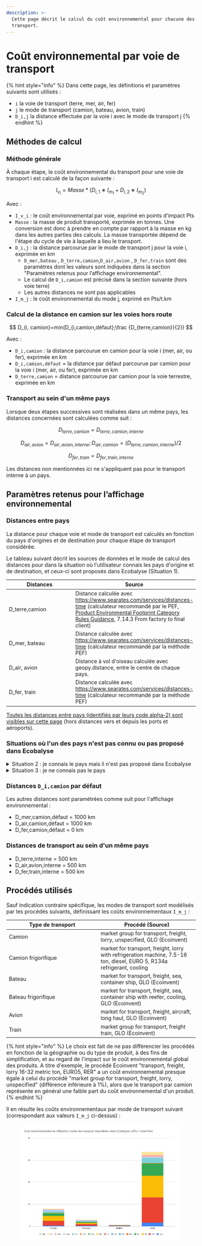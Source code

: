```yaml
---
description: >-
  Cette page décrit le calcul du coût environnemental pour chacune des voies de
  transport.
---
```


# Coût environnemental par voie de transport

{% hint style="info" %}
Dans cette page, les définitions et paramètres suivants sont utilisés :

* `i` la voie de transport (terre, mer, air, fer)
* `j` le mode de transport (camion, bateau, avion, train)
* `D_i,j` la distance effectuée par la voie i avec le mode de transport j
{% endhint %}

## Méthodes de calcul

### Méthode générale

À chaque étape, le coût environnemental du transport pour une voie de transport i est calculé de la façon suivante :

$$
I_{v_i}=Masse*(D_{i,1}∗I_{m_1}+D_{i, 2}∗I_{m_2})
$$

Avec :&#x20;

* `I_v_i` : le coût environnemental par voie, exprimé en points d'impact Pts
* `Masse` : la masse de produit transporté, exprimée en tonnes. Une conversion est donc à prendre en compte par rapport à la masse en kg dans les autres parties des calculs. La masse transportée dépend de l'étape du cycle de vie à laquelle a lieu le transport.
* `D_i,j` : la distance parcourue par le mode de transport j pour la voie i, exprimée en km
  * `D_mer,bateau` , `D_terre,camion`,`D_air,avion` , `D_fer,train` sont des paramètres dont les valeurs sont indiquées dans la section "Paramètres retenus pour l’affichage environnemental".
  * Le calcul de `D_i,camion` est précisé dans la section suivante (hors voie terre)
  * Les autres distances ne sont pas applicables
* `I_m_j` : le coût environnemental du mode j, exprimé en Pts/t.km

### Calcul de la distance en camion sur les voies hors route

$$
D_{i, camion}=min(D_{i,camion,défaut};\frac {D_{terre,camion}}{2})
$$

Avec :&#x20;

* `D_i,camion` : la distance parcourue en camion pour la voie i (mer, air, ou fer), exprimée en km
* `D_i,camion,défaut` = la distance par défaut parcourue par camion pour la voie i (mer, air, ou fer), exprimée en km
* `D_terre,camion` = distance parcourue par camion pour la voie terrestre, exprimée en km

### Transport au sein d'un même pays

Lorsque deux étapes successives sont réalisées dans un même pays, les distances concernées sont calculées comme suit :&#x20;

$$
D_{terre, camion}=D_{terre, camion,interne}
$$

$$
D_{air, avion}=D_{air, avion,interne} ;D_{air,camion}=(D_{terre, camion,interne})/2
$$

$$
D_{fer,train}=D_{fer,train,interne}
$$

Les distances non mentionnées ici ne s'appliquent pas pour le transport interne à un pays.

## Paramètres retenus pour l’affichage environnemental

### Distances entre pays

La distance pour chaque voie et mode de transport est calculés en fonction du pays d'origines et de destination pour chaque étape de transport considérée.

Le tableau suivant décrit les sources de données et le mode de calcul des distances pour dans la situation où l'utilisateur connais les pays d'origine et de destination, et ceux-ci sont proposés dans Ecobalyse (Situation 1).

<table><thead><tr><th width="170">Distances</th><th>Source</th></tr></thead><tbody><tr><td>D_terre,camion</td><td>Distance calculée avec <a href="https://www.searates.com/services/distances-time/">https://www.searates.com/services/distances-time</a> (calculateur recommandé par le PEF, <a href="https://eplca.jrc.ec.europa.eu/permalink/PEFCR_guidance_v6.3-2.pdf">Product Environmental Footprint Category Rules Guidance</a>, 7.14.3 From factory to final client)</td></tr><tr><td>D_mer, bateau</td><td>Distance calculée avec <a href="https://www.searates.com/services/distances-time/">https://www.searates.com/services/distances-time</a> (calculateur recommandé par la méthode PEF)</td></tr><tr><td>D_air, avion</td><td>Distance à vol d'oiseau calculée avec geopy.distance, entre le centre de chaque pays.</td></tr><tr><td>D_fer, train</td><td>Distance calculée avec <a href="https://www.searates.com/services/distances-time/">https://www.searates.com/services/distances-time</a> (calculateur recommandé par la méthode PEF)</td></tr></tbody></table>

[Toutes les distances entre pays (identifiés par leurs code alpha-2) sont visibles sur cette page](https://github.com/MTES-MCT/wikicarbone/blob/master/public/data/transports.json) (hors distances vers et depuis les ports et aéroports).

### Situations où l'un des pays n'est pas connu ou pas proposé dans Ecobalyse

<details>

<summary>Situation 2 : je connais le pays mais il n'est pas proposé dans Ecobalyse</summary>

Dans ce cas, il faut choisir la région du pays.\
Exemple pour le pays _Allemagne ⇒_ je sélectionne la région _Europe de l'Ouest._

Afin de définir les distances et modes de transport utilisés pour chaque région, un pays est défini en arrière plan :

* Europe de l'Ouest = Espagne
* Europe de l'Est = République Tchèque
* Asie = Chine
* Afrique = Ethiopie
* Amérique du Nord = Etats-Unis
* Amérique latine = Brésil
* Océanie = Australie
* Moyen-Orient = Turquie

Le transport est ensuite calculé de la même façon que si ce pays était directement sélectionné.

</details>

<details>

<summary>Situation 3 : je ne connais pas le pays </summary>

Je sélectionne "Inconnu" ou "Inconnu (par défaut)"

Dans ce cas, les distances suivantes sont fixées par défaut, en cohérence avec la méthode PEF ([Product Environmental Footprint Category Rules Guidance](https://eplca.jrc.ec.europa.eu/permalink/PEFCR_guidance_v6.3-2.pdf), 7.14.3 From factory to final client) :&#x20;

* D\_mer, bateau = 18 000 km
* D\_mer, camion = D\_mer, camion, défaut
* D\_air, air = 10 000 km
* D\_air, camion = D\_air, camion, défaut
* D\_fer, fer = 10 000 km
* D\_fer, camion = D\_fer, camion, défaut
  * En pratique, le transport ferroviaire n'est pas mobilisé dans les scénarios par défaut.&#x20;

</details>

### Distances `D_i,camion` par défaut

Les autres distances sont paramétrées comme suit pour l'affichage environnemental :

* D\_mer,camion,défaut = 1000 km
* D\_air,camion,défaut = 1000 km
* D\_fer,camion,défaut = 0 km

### Distances de transport au sein d'un même pays

* D\_terre,interne = 500 km
* D\_air,avion,interne = 500 km
* D\_fer,train,interne = 500 km

## Procédés utilisés

Sauf indication contraire spécifique, les modes de transport sont modélisés par les procédés suivants, définissant les coûts environnementaux `I_m_j` :

<table><thead><tr><th width="230">Type de transport</th><th>Procédé (Source)</th></tr></thead><tbody><tr><td>Camion</td><td>market group for transport, freight, lorry, unspecified, GLO (Ecoinvent)</td></tr><tr><td>Camion frigorifique</td><td>market for transport, freight, lorry with refrigeration machine, 7.5-16 ton, diesel, EURO 5, R134a refrigerant, cooling</td></tr><tr><td>Bateau</td><td>market for transport, freight, sea, container ship, GLO (Ecoinvent)</td></tr><tr><td>Bateau frigorifique</td><td>market for transport, freight, sea, container ship with reefer, cooling, GLO (Ecoinvent)</td></tr><tr><td>Avion</td><td>market for transport, freight, aircraft, long haul, GLO (Ecoinvent)</td></tr><tr><td>Train</td><td>market group for transport, freight train, GLO (Ecoinvent)</td></tr></tbody></table>

{% hint style="info" %}
Le choix est fait de ne pas différencier les procédés en fonction de la géographie ou du type de produit, à des fins de simplification, et au regard de l'impact sur le coût environnemental global des produits. A titre d'exemple, le procédé Ecoinvent "transport, freight, lorry 16-32 metric ton, EURO5, RER" a un coût environnemental presque égale à celui du procédé "market group for transport, freight, lorry, unspecified" (différence inférieure à 1%), alors que le transport par camion représente en général une faible part du coût environnemental d'un produit.
{% endhint %}

Il en résulte les coûts environnementaux par mode de transport suivant (correspondant aux valeurs `I_m_j` ci-dessus) :&#x20;

<figure><img src="../../.gitbook/assets/image (314).png" alt=""><figcaption></figcaption></figure>

